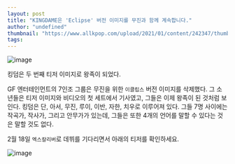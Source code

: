 ```yaml
---
layout: post
title: "KINGDAME은 'Eclipse' 버전 이미지를 무진과 함께 계속합니다."
author: "undefined"
thumbnail: "https://www.allkpop.com/upload/2021/01/content/242347/thumb/1611550051-20210124-kingdom.jpg"
tags: 
---
```



![image](https://www.allkpop.com/upload/2021/01/content/242347/1611550051-20210124-kingdom.jpg)

킹덤은 두 번째 티저 이미지로 왕족이 되었다.

GF 엔터테인먼트의 7인조 그룹은 무진을 위한 `이클립스` 버전 이미지를 삭제했다. 그 소년들은 티저 이미지와 비디오의 첫 세트에서 기사였고, 그들은 이제 왕족이 된 것처럼 보인다. 킹덤은 단, 아서, 무진, 루이, 이반, 자한, 치우로 이루어져 있다. 그들 7명 사이에는 작곡가, 작사가, 그리고 안무가가 있는데, 그들은 또한 4개의 언어를 말할 수 있다는 것은 말할 것도 없다.

2월 18일 `엑스칼리버`로 데뷔를 기다리면서 아래의 티저를 확인하세요.

![image](https://www.allkpop.com/upload/2021/01/content/242348/1611550100-2.jfif)